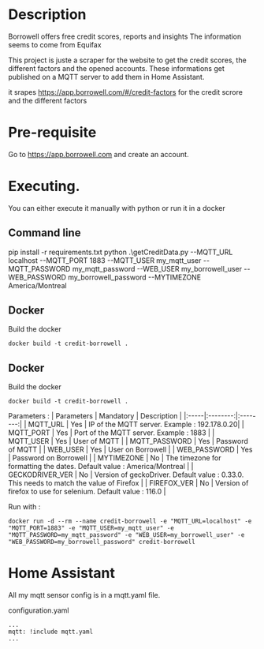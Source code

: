 # Description
Borrowell offers free credit scores, reports and insights
The information seems to come from Equifax

This project is juste a scraper for the website to get the credit scores, the different factors and the opened accounts. These informations get published on a MQTT server to add them in Home Assistant.

it srapes https://app.borrowell.com/#/credit-factors for the credit scrore and the different factors


# Pre-requisite
Go to https://app.borrowell.com and create an account.


# Executing.

You can either execute it manually with python or run it in a docker

## Command line
pip install -r requirements.txt
python .\getCreditData.py --MQTT_URL localhost --MQTT_PORT 1883 --MQTT_USER my_mqtt_user --MQTT_PASSWORD my_mqtt_password --WEB_USER my_borrowell_user --WEB_PASSWORD my_borrowell_password --MYTIMEZONE America/Montreal



## Docker
Build the docker
```
docker build -t credit-borrowell .
```

## Docker
Build the docker
```
docker build -t credit-borrowell .
```

Parameters : 
| Parameters | Mandatory |  Description |
|:-----|:--------:|:--------:|
| MQTT_URL   | Yes | IP of the MQTT server.  Example : 192.178.0.20|
| MQTT_PORT   | Yes |  Port of the MQTT server.  Example : 1883  |
| MQTT_USER   | Yes | User of MQTT |
| MQTT_PASSWORD | Yes  | Password of MQTT |
| WEB_USER   | Yes | User on Borrowell |
| WEB_PASSWORD | Yes  | Password on Borrowell |
| MYTIMEZONE | No  | The timezone for formatting the dates.  Default value : America/Montreal |
| GECKODRIVER_VER | No  | Version of geckoDriver.  Default value : 0.33.0.  This needs to match the value of Firefox |
| FIREFOX_VER | No  | Version of firefox to use for selenium.  Default value : 116.0 |

Run with : 
```
docker run -d --rm --name credit-borrowell -e "MQTT_URL=localhost" -e "MQTT_PORT=1883" -e "MQTT_USER=my_mqtt_user" -e "MQTT_PASSWORD=my_mqtt_password" -e "WEB_USER=my_borrowell_user" -e "WEB_PASSWORD=my_borrowell_password" credit-borrowell
```

# Home Assistant

All my mqtt sensor config is in a mqtt.yaml file.

configuration.yaml
```
...
mqtt: !include mqtt.yaml
...
```

